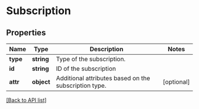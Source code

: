 # Subscription

## Properties

Name | Type | Description | Notes
------------ | ------------- | ------------- | -------------
**type** | **string** | Type of the subscription. |
**id** | **string** | ID of the subscription |
**attr** | **object** | Additional attributes based on the subscription type. | [optional]

[[Back to API list]](../../README.md#api-endpoints)
